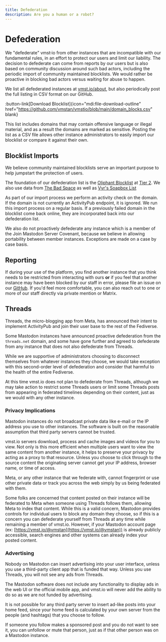 ```yaml
---
title: Defederation
description: Are you a human or a robot?
---
```


# Defederation

We "defederate" vmst·io from other instances that are incompatible with our fundamental rules, in an effort to protect our users and limit our liability.
The decision to defederate can come from reports by our users but is also based on community discussion around such bad actors, including the periodic import of community maintained blocklists.
We would rather be proactive in blocking bad actors versus waiting for abuse to happen.

We list all defederated instances at [vmst.io/about](https://vmst.io/about), but also periodically post the full listing in CSV format on our GitHub.

:button-link[Download Blocklist]{icon="mdi:file-download-outline" href="https://github.com/vmstan/vmstio/blob/main/domain_blocks.csv" blank}

This list includes domains that may contain offensive language or illegal material, and as a result the domains are marked as sensitive.
Posting the list as a CSV file allows other instance administrators to easily import our blocklist or compare it against their own.

## Blocklist Imports

We believe community maintained blocklists serve an important purpose to help jumpstart the protection of users.

The foundation of our defederation list is the [Oliphant Blocklist](https://codeberg.org/oliphant/blocklists) at [Tier 2](https://codeberg.org/oliphant/blocklists/src/branch/main/blocklists/mastodon/_unified_tier2_blocklist.csv). We also use data from [The Bad Space](https://thebad.space) as well as [Vyr's Soapbox List](https://github.com/VyrCossont/Soapblock/blob/main/soapbox.csv)

As part of our import process we perform an activity check on the domain.
If the domain is not currently an ActivityPub endpoint, it is ignored.
We run this import process on a regular basis.
If a previously failed domain in the blocklist come back online, they are incorporated back into our defederation list.

We also do not proactively defederate any instance which is a member of the Join Mastodon Server Covenant, because we believe in allowing portability between member instances.
Exceptions are made on a case by case basis.

## Reporting

If during your use of the platform, you find another instance that you think needs to be restricted from interacting with ours **or** if you feel that another instance may have been blocked by our staff in error, please file an issue on our [GitHub](https://github.com/vmstan/mastodon/issues/new/choose).
If you'd feel more comfortable, you can also reach out to one or more of our staff directly via private mention or Matrix.

## Threads

Threads, the micro-blogging app from Meta, has announced their intent to implement ActivityPub and join their user base to the rest of the Fediverse.

Some Mastodon instances have announced proactive defederation from the `threads.net` domain, and some have gone further and agreed to defederate from any instance that does not also defederate from Threads.

While we are supportive of administrators choosing to disconnect themselves from whatever instances they choose, we would take exception with this second-order level of defederation and consider that harmful to the health of the entire Fediverse.

At this time vmst.io does not plan to defederate from Threads, although we may take action to restrict some Threads users or limit some Threads posts from appearing in federated timelines depending on their content, just as we would with any other instance.

### Privacy Implications

Mastodon instances do not broadcast private data like e-mail or the IP address you use to other instances.
The software is built on the reasonable assumption that third party servers cannot be trusted.

vmst.io servers download, process and cache images and videos for you to view. Not only is this more efficient when multiple users want to view the same content from another instance, it helps to preserve your privacy by acting as a proxy to that resource. Unless you choose to click through to the source content the originating server cannot get your IP address, browser name, or time of access.

Meta, or any other instance that we federate with, cannot fingerprint or use other private data or track you across the web simply by us being federated with them.

Some folks are concerned that content posted on their instance will be federated to Meta when someone using Threads follows them, allowing Meta to index that content.
While this is a valid concern, Mastodon provides controls for individual users to block any domain they choose, so if this is a concern you can defederate yourself from Threads at any time while remaining a member of vmst.io.
However, if your Mastodon account page (ex: [https://vmst.io/@vmstan](https://vmst.io/@vmstan)) is already publicly accessible, search engines and other systems can already index your posted content.

### Advertising

Nobody on Mastodon can insert advertising into your user interface, unless you use a third-party client app that is funded that way.
Unless you use Threads, you will not see any ads from Threads.

The Mastodon software does not include any functionality to display ads in the web UI or the official mobile app, and vmst.io will never add the ability to do so as we are not funded by advertising.

It is not possible for any third party server to insert ad-like posts into your home feed, since your home feed is calculated by your own server from the people (and hashtags) that you choose to follow.

If someone you follow makes a sponsored post and you do not want to see it, you can unfollow or mute that person, just as if that other person was on a Mastodon instance.